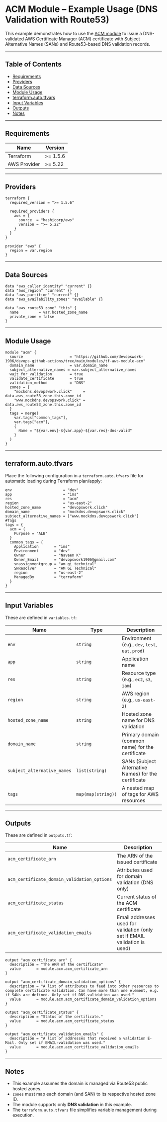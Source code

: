 # ACM Module – Example Usage (DNS Validation with Route53)

This example demonstrates how to use the [ACM module](../../) to issue a DNS-validated AWS Certificate Manager (ACM) certificate with Subject Alternative Names (SANs) and Route53-based DNS validation records.

---

## Table of Contents

- [Requirements](#-requirements)
- [Providers](#-providers)
- [Data Sources](#-data-sources)
- [Module Usage](#-module-usage)
- [terraform.auto.tfvars](#-terraformautotfvars)
- [Input Variables](#-input-variables)
- [Outputs](#-outputs)
- [Notes](#-notes)

---

## Requirements

| Name         | Version   |
|--------------|-----------|
| Terraform    | >= 1.5.6  |
| AWS Provider | >= 5.22   |

---

## Providers

```hcl
terraform {
  required_version = ">= 1.5.6"

  required_providers {
    aws = {
      source  = "hashicorp/aws"
      version = ">= 5.22"
    }
  }
}

provider "aws" {
  region = var.region
}
```

---

## Data Sources

```hcl
data "aws_caller_identity" "current" {}
data "aws_region" "current" {}
data "aws_partition" "current" {}
data "aws_availability_zones" "available" {}

data "aws_route53_zone" "this" {
  name         = var.hosted_zone_name
  private_zone = false
}
```

---

## Module Usage

```hcl
module "acm" {
  source                     = "https://github.com/devopswork-1906/devops-github-actions/tree/main/modules/tf-aws-module-acm"
  domain_name                = var.domain_name
  subject_alternative_names = var.subject_alternative_names
  wait_for_validation        = true
  validate_certificate       = true
  validation_method          = "DNS"
  zones = {
    "mockdns.devopswork.click"     = data.aws_route53_zone.this.zone_id
    "www.mockdns.devopswork.click" = data.aws_route53_zone.this.zone_id
  }
  tags = merge(
    var.tags["common_tags"],
    var.tags["acm"],
    {
      Name = "${var.env}-${var.app}-${var.res}-dns-valid"
    }
  )
}
```

---

##  terraform.auto.tfvars

Place the following configuration in a `terraform.auto.tfvars` file for automatic loading during Terraform plan/apply:

```hcl
env                       = "dev"
app                       = "ims"
res                       = "acm"
region                    = "us-east-2"
hosted_zone_name          = "devopswork.click"
domain_name               = "mockdns.devopswork.click"
subject_alternative_names = ["www.mockdns.devopswork.click"]
#Tags
tags = {
  acm = {
    Purpose = "ALB"
  }
  common_tags = {
    Application       = "ims"
    Environment       = "dev"
    Owner             = "Naveen K"
    Owner_Email       = "devopswork1906@gmail.com"
    snassignmentgroup = "am_gi_technical"
    SNResolver        = "AM GI Technical"
    region            = "us-east-2"
    ManagedBy         = "terraform"
  }
}
```

---

## Input Variables

These are defined in `variables.tf`:

| Name                        | Type               | Description                                                        |
|-----------------------------|--------------------|--------------------------------------------------------------------|
| `env`                       | `string`           | Environment (e.g., `dev`, `test`, `uat`, `prod`)                   |
| `app`                       | `string`           | Application name                                                   |
| `res`                       | `string`           | Resource type (e.g., `ec2`, `s3`, `iam`)                           |
| `region`                    | `string`           | AWS region (e.g., `us-east-2`)                                     |
| `hosted_zone_name`          | `string`           | Hosted zone name for DNS validation                                |
| `domain_name`               | `string`           | Primary domain (common name) for the certificate                   |
| `subject_alternative_names` | `list(string)`     | SANs (Subject Alternative Names) for the certificate               |
| `tags`                      | `map(map(string))` | A nested map of tags for AWS resources                             |

---

## Outputs

These are defined in `outputs.tf`:

| Name                                    | Description                                                                 |
|-----------------------------------------|-----------------------------------------------------------------------------|
| `acm_certificate_arn`                  | The ARN of the issued certificate                                           |
| `acm_certificate_domain_validation_options` | Attributes used for domain validation (DNS only)                       |
| `acm_certificate_status`               | Current status of the ACM certificate                                       |
| `acm_certificate_validation_emails`    | Email addresses used for validation (only set if EMAIL validation is used) |

```hcl
output "acm_certificate_arn" {
  description = "The ARN of the certificate"
  value       = module.acm.acm_certificate_arn
}

output "acm_certificate_domain_validation_options" {
  description = "A list of attributes to feed into other resources to complete certificate validation. Can have more than one element, e.g. if SANs are defined. Only set if DNS-validation was used."
  value       = module.acm.acm_certificate_domain_validation_options
}

output "acm_certificate_status" {
  description = "Status of the certificate."
  value       = module.acm.acm_certificate_status
}

output "acm_certificate_validation_emails" {
  description = "A list of addresses that received a validation E-Mail. Only set if EMAIL-validation was used."
  value       = module.acm.acm_certificate_validation_emails
}
```

---

## Notes

- This example assumes the domain is managed via Route53 public hosted zones.
- `zones` must map each domain (and SAN) to its respective hosted zone ID.
- The module supports only **DNS validation** in this example.
- The `terraform.auto.tfvars` file simplifies variable management during execution.
